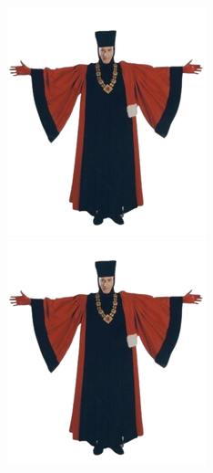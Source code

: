 <picture>
<div align="center">
 <source media="(prefers-color-scheme: dark)" srcset="q.png">
 <source media="(prefers-color-scheme: light)" srcset="q.png">
  <img alt="LAUGH A LOT WITH FRIENDS HOPE IT NEVER ENDS" src="q.png">
 <img alt="SMILE AND GRIT YOUR TEETH AND DON'T THROW A FIT" src="q.png">
</div>
</picture>
